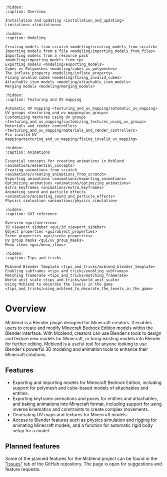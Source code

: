 ```{toctree}
:hidden:
:caption: Overview

Installation and updating <installation_and_updating>
Limitations <limitations>
```

```{toctree}
:hidden:
:caption: Modeling

Creating models from scratch <modeling/creating_models_from_scratch>
Importing models from a file <modeling/importing_models_from_files>
Importing models from a resource pack <modeling/importing_models_from_rp>
Exporting models <modeling/exporting_models>
Cubes vs Polymeshes <modeling/cubes_vs_polymeshes>
The inflate property <modeling/inflate_property>
Fixing invalid cubes <modeling/fixing_invalid_cubes>
Attachable item models <modeling/attachable_item_models>
Merging models <modeling/merging_models>
```

```{toctree}
:hidden:
:caption: Texturing and UV mapping

Automatic UV mapping <texturing_and_uv_mapping/automatic_uv_mapping>
UV groups <texturing_and_uv_mapping/uv_groups>
Customizing textures using UV groups <texturing_and_uv_mapping/customizing_textures_using_uv_groups>
Materials and render controllers <texturing_and_uv_mapping/materials_and_render_controllers>
Fix invalid UV mapping<texturing_and_uv_mapping/fixing_invalid_uv_mapping>
```

```{toctree}
:hidden:
:caption: Animations

Essential concepts for creating animations in Mcblend <animations/essential_concepts>
Creating animations from scratch <animations/creating_animations_from_scratch>
Exporting animations <animations/exporting_animations>
Optimizing animations <animations/optimizing_animations>
Extra keyframes <animations/extra_keyframes>
Animating sound and particle effects <animations/animating_sound_and_particle_effects>
Physics simluation <animations/physics_simulation>
```

```{toctree}
:hidden:
:caption: GUI reference

Overview <gui/overview>
3D viewport sidebar <gui/3d_viewport_sidebar>
Object properties <gui/object_properties>
Scene properties <gui/scene_properties>
UV group masks <gui/uv_group_masks>
Menu items <gui/menu_items>
```

```{toctree}
:hidden:
:caption: Tips and tricks

Mcblend Blender Template <tips_and_tricks/mcblend_blender_template>
Enabling subframes <tips_and_tricks/enabling_subframes>
Matching framerate <tips_and_tricks/matching_framerate>
World unit scale <tips_and_tricks/world_unit_scale>
Using Mcblend to decorate the levels in the game <tips_and_tricks/using_mcblend_to_decorate_the_levels_in_the_game>
```


# Overview
Mcblend is a Blender plugin designed for Minecraft creators. It enables users to create and modify Minecraft Bedrock Edition models within the Blender interface. With Mcblend, creators can use Blender's tools to design and texture new models for Minecraft, or bring existing models into Blender for further editing. Mcblend is a useful tool for anyone looking to use Blender's powerful 3D modeling and animation tools to enhance their Minecraft creations.

## Features
- Exporting and importing models for Minecraft Bedrock Edition, including support for polymesh and cube-based models of attachables and entities.
- Exporting keyframe animations and poses for entities and attachables, and baking animations into Minecraft format, including support for using inverse kinematics and constraints to create complex movements.
- Generating UV maps and textures for Minecraft models.
- Access to Blender features such as physics simulation and rigging for animating Minecraft models, and a function for automatic rigid body setup for a model.

## Planned features
Some of the planned features for the Mcblend project can be found in the ["Issues"](https://github.com/Nusiq/mcblend/issues) tab of the GitHub repository.
The page is open for suggestions and feature requests.
